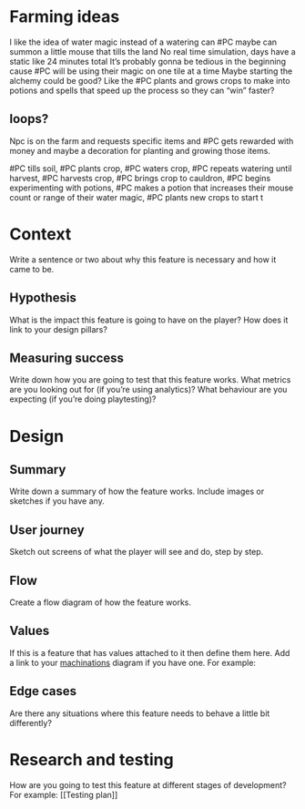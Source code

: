 # Farming ideas
I like the idea of water magic instead of a watering can
#PC  maybe can summon a little mouse that tills the land 
No real time simulation, days have a static like 24 minutes total
It’s probably gonna be tedious in the beginning cause #PC will be using their magic on one tile at a time
Maybe starting the alchemy could be good? Like the #PC plants and grows crops to make into potions and spells that speed up the process so they can “win” faster?

## loops?
Npc is on the farm and requests specific items and #PC gets rewarded with money and maybe a decoration for planting and growing those items. 

#PC tills soil, #PC plants crop, #PC waters crop, #PC repeats watering until harvest, #PC harvests crop, #PC brings crop to cauldron, #PC begins experimenting with potions, #PC makes a potion that increases their mouse count or range of their water magic, #PC plants new crops to start t




# Context
Write a sentence or two about why this feature is necessary and how it came to be.
## Hypothesis
What is the impact this feature is going to have on the player? How does it link to your design pillars?
## Measuring success
Write down how you are going to test that this feature works. What metrics are you looking out for (if you’re using analytics)? What behaviour are you expecting (if you’re doing playtesting)?
# Design
## Summary
Write down a summary of how the feature works. Include images or sketches if you have any.
## User journey
Sketch out screens of what the player will see and do, step by step.
## Flow
Create a flow diagram of how the feature works.
## Values
If this is a feature that has values attached to it then define them here.
Add a link to your [machinations](https://machinations.io/) diagram if you have one.
For example:
## Edge cases
Are there any situations where this feature needs to behave a little bit differently?
# Research and testing
How are you going to test this feature at different stages of development?
For example:
[[Testing plan]]